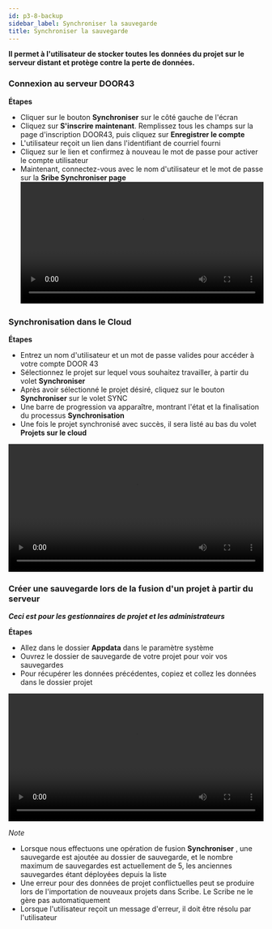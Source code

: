 ```yaml
---
id: p3-8-backup
sidebar_label: Synchroniser la sauvegarde
title: Synchroniser la sauvegarde
---
```


**Il permet à l'utilisateur de stocker toutes les données du projet sur le serveur distant et protège contre la perte de données.**

### Connexion au serveur DOOR43 ###

**Étapes**

- Cliquer sur le bouton **Synchroniser** sur le côté gauche de l'écran
- Cliquez sur **S'inscrire maintenant**. Remplissez tous les champs sur la page d'inscription DOOR43, puis cliquez sur **Enregistrer le compte**
- L'utilisateur reçoit un lien dans l'identifiant de courriel fourni
- Cliquez sur le lien et confirmez à nouveau le mot de passe pour activer le compte utilisateur
- Maintenant, connectez-vous avec le nom d'utilisateur et le mot de passe sur la **Sribe Synchroniser page**
<video controls src="/assets/Logintotheserver.mov" width="100%" type="video/mov"></video>

### Synchronisation dans le Cloud ###

**Étapes**

- Entrez un nom d'utilisateur et un mot de passe valides pour accéder à votre compte DOOR 43
- Sélectionnez le projet sur lequel vous souhaitez travailler, à partir du volet **Synchroniser**
- Après avoir sélectionné le projet désiré, cliquez sur le bouton **Synchroniser** sur le volet SYNC
- Une barre de progression va apparaître, montrant l'état et la finalisation du processus **Synchronisation**
- Une fois le projet synchronisé avec succès, il sera listé au bas du volet **Projets sur le cloud**

<video controls src="/assets/cloudsync.mov" width="100%" type="video/mp4"></video>

### Créer une sauvegarde lors de la fusion d'un projet à partir du serveur ###

**<i>Ceci est pour les gestionnaires de projet et les administrateurs</i>**

**Étapes**

- Allez dans le dossier **Appdata** dans le paramètre système
- Ouvrez le dossier de sauvegarde de votre projet pour voir vos sauvegardes
- Pour récupérer les données précédentes, copiez et collez les données dans le dossier projet

<video controls src="/assets/backups.mov" width="100%" type="video/mov"></video>
<p> </p>

*Note*
 - Lorsque nous effectuons une opération de fusion **Synchroniser** , une sauvegarde est ajoutée au dossier de sauvegarde, et le nombre maximum de sauvegardes est actuellement de 5, les anciennes sauvegardes étant déployées depuis la liste
 - Une erreur pour des données de projet conflictuelles peut se produire lors de l'importation de nouveaux projets dans Scribe. Le Scribe ne le gère pas automatiquement
 - Lorsque l'utilisateur reçoit un message d'erreur, il doit être résolu par l'utilisateur
